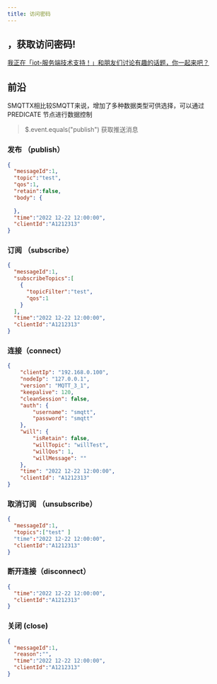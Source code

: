 ```yaml
---
title: 访问密码
---
```


## ，获取访问密码!

[我正在「iot-服务端技术支持！」和朋友们讨论有趣的话题，你⼀起来吧？](https://t.zsxq.com/j6qjQ3J)


## 前沿

SMQTTX相比较SMQTT来说，增加了多种数据类型可供选择，可以通过PREDICATE 节点进行数据控制
> $.event.equals("publish") 获取推送消息

### 发布 （publish）
```json
{
  "messageId":1,
  "topic":"test",
  "qos":1,
  "retain":false,
  "body": {
    
  },
  "time":"2022 12-22 12:00:00",
  "clientId":"A1212313"
}
```
### 订阅 （subscribe）
```json
{
  "messageId":1,
  "subscribeTopics":[
    {
      "topicFilter":"test",
      "qos":1 
    }
  ],
  "time":"2022 12-22 12:00:00",
  "clientId":"A1212313"
}
```
### 连接（connect）
```json
{
	"clientIp": "192.168.0.100",
	"nodeIp": "127.0.0.1",
	"version": "MQTT_3_1",
	"keepalive": 120,
	"cleanSession": false,
	"auth": {
		"username": "smqtt",
		"password": "smqtt"
	},
	"will": {
		"isRetain": false,
		"willTopic": "willTest",
		"willQos": 1,
		"willMessage": ""
	},
	"time": "2022 12-22 12:00:00",
	"clientId": "A1212313"
}
```


### 取消订阅 （unsubscribe）
```json
{
  "messageId":1,
  "topics":["test" ]
  "time":"2022 12-22 12:00:00",
  "clientId":"A1212313"
}
```
### 断开连接（disconnect）
```json
{
  "time":"2022 12-22 12:00:00",
  "clientId":"A1212313"
}
```
### 关闭 (close)

```json
{
  "messageId":1,
  "reason":"",
  "time":"2022 12-22 12:00:00",
  "clientId":"A1212313"
}
```
